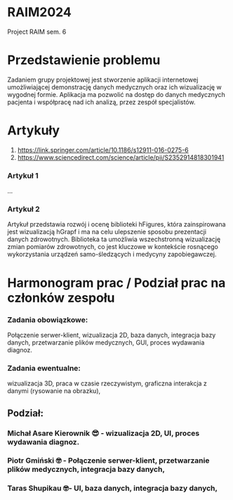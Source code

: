 # RAIM2024
Project RAIM sem. 6
# Przedstawienie problemu
Zadaniem grupy projektowej jest stworzenie aplikacji internetowej umożliwiającej demonstrację danych medycznych oraz ich wizualizację w wygodnej formie. 
Aplikacja ma pozwolić na dostęp do danych medycznych pacjenta i współpracę nad ich analizą, przez zespół specjalistów.
# Artykuły
1. https://link.springer.com/article/10.1186/s12911-016-0275-6
2. https://www.sciencedirect.com/science/article/pii/S2352914818301941
### Artykuł 1
...
### Artykuł 2
Artykuł przedstawia rozwój i ocenę biblioteki hFigures, która zainspirowana jest wizualizacją hGrapf i ma na celu ulepszenie sposobu prezentacji danych zdrowotnych. Biblioteka ta umożliwia wszechstronną wizualizację zmian pomiarów zdrowotnych, co jest kluczowe w kontekście rosnącego wykorzystania urządzeń samo-śledzących i medycyny zapobiegawczej.
# Harmonogram prac / Podział prac na członków zespołu
### Zadania obowiązkowe:
Połączenie serwer-klient, wizualizacja 2D, baza danych, integracja bazy danych, przetwarzanie plików medycznych, 
GUI, proces wydawania diagnoz. 
### Zadania ewentualne:
wizualizacja 3D, praca w czasie rzeczywistym, graficzna interakcja z danymi (rysowanie na obrazku),
## Podział:
### Michał Asare Kierownik 😎 - wizualizacja 2D, UI, proces wydawania diagnoz.
### Piotr Gmiński 🤓 - Połączenie serwer-klient, przetwarzanie plików medycznych, integracja bazy danych,
### Taras Shupikau 🤓- UI, baza danych, integracja bazy danych,
